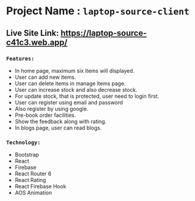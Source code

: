 # Project Name : `laptop-source-client`



## Live Site Link: https://laptop-source-c41c3.web.app/



### `Features:`

- In home page, maximum six items will displayed.
- User can add new items.
- User can delete items in manage items page.
- User can increase stock and also decrease stock.
- For update stock, that is protected, user need to login first.
- User can register using email and password
- Also register by using google.
- Pre-book order facilities.
- Show the feedback along with rating.
- In blogs page, user can read blogs.



### `Technology:`

- Bootstrap
- React
- Firebase
- React Router 6
- React Rating
- React Firebase Hook
- AOS Animation